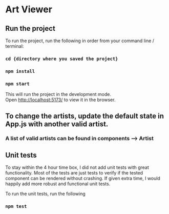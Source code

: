 # Art Viewer

## Run the project

To run the project, run the following in order from your command line / terminal: 

### `cd {directory where you saved the project}`
### `npm install`
### `npm start`

This will run the project in the development mode.\
Open [http://localhost:5173/](http://localhost:5173) to view it in the browser.

## To change the artists, update the default state in App.js with another valid artist.
### A list of valid artists can be found in components --> Artist

## Unit tests
  To stay within the 4 hour time box,  I did not add unit tests with great functionality. Most of the tests are just tests to verify if the tested component can be rendered without crashing.  If given extra time, I would happily add more robust and functional unit tests.

To run the unit tests, run the following

### `npm test`
